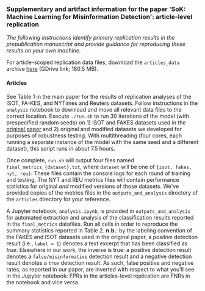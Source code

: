 ### Supplementary and artifact information for the paper 'SoK: Machine Learning for Misinformation Detection': article-level replication

_The following instructions identify primary replication results in the prepublication manuscript and provide guidance for reproducing these results on your own machine._ 

For article-scoped replication data files, download the `articles_data` archive [here](https://drive.google.com/file/d/1h8ML2LS8g44M2WpyX2L7Lr_bVMHECftL/view?usp=sharing) (GDrive link; 180.5 MB). 

#### Articles 
See Table 1 in the main paper for the results of replication analyses of the ISOT, FA-KES, and NYTimes and Reuters datasets. Follow instructions in the `analysis` notebook to download and move all relevant data files to the correct location. Execute `./run.sh` to run 30 iterations of the model (with prespecified random seeds) on 1) ISOT and FAKES datasets used in the [original paper](https://www.researchgate.net/publication/348379370_Fake_news_detection_A_hybrid_CNN-RNN_based_deep_learning_approach) and 2) original and modified datasets we developed for purposes of robustness testing. With multithreading (four cores, each running a separate instance of the model with the same seed and a different dataset), this script runs in about 7.5 hours. 

Once complete, `run.sh` will output four files named `final_metrics_{dataset}.txt`, where `dataset` will be one of `{isot, fakes, nyt, reu}`. These files contain the console logs for each round of training and testing. The NYT and REU metrics files will contain performance statistics for original _and_ modified versions of those datasets. We've provided copies of the metrics files in the `outputs_and_analysis` directory of the `articles` directory for your reference. 

A Jupyter notebook, `analysis.ipynb`, is provided in `outputs_and_analysis` for automated extraction and analysis of the classification results reported in the `final_metrics` datafiles. Run all cells in order to reproduce the summary statistics reported in Table 2. __n.b.__: by the labeling convention of the FAKES and ISOT datasets used in the original paper, a _positive_ detection result (i.e., `label = 1`) denotes a text excerpt that has been classified as _true_. Elsewhere in our work, the inverse is true: a positive detection result denotes a `false/misinformative` detection result and a negative detection result denotes a `true` detection result. As such, false positive and negative rates, as reported in our paper, are inverted with respect to what you'll see in the Jupyter notebook: FPRs in the articles-level replication are FNRs in the notebook and vice versa. 
